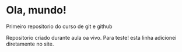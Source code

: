 # Ola, mundo!
 Primeiro repositorio do curso de git e github

Repositorio criado durante aula oa vivo. Para teste!
esta linha adicionei diretamente no site.

